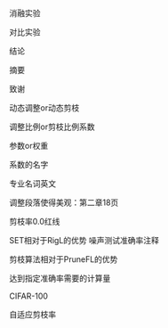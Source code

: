 消融实验

对比实验

结论

摘要



致谢

动态调整or动态剪枝

调整比例or剪枝比例系数

参数or权重

系数的名字

专业名词英文

调整段落使得美观：第二章18页

剪枝率0.0红线

SET相对于RigL的优势
噪声测试准确率注释


剪枝算法相对于PruneFL的优势

达到指定准确率需要的计算量

CIFAR-100



自适应剪枝率

